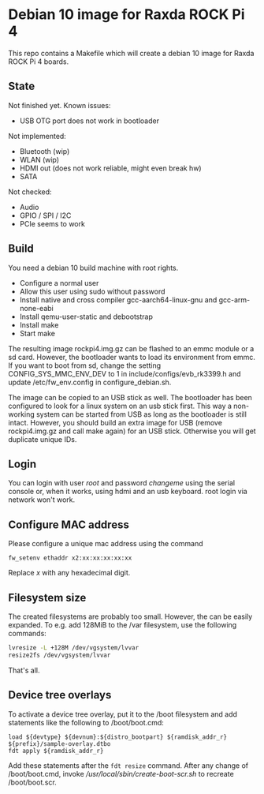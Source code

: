 # Debian 10 image for Raxda ROCK Pi 4

This repo contains a Makefile which will create a debian 10 image for
Raxda ROCK Pi 4 boards.

## State

Not finished yet. Known issues:

* USB OTG port does not work in bootloader

Not implemented:

* Bluetooth (wip)
* WLAN (wip)
* HDMI out (does not work reliable, might even break hw)
* SATA

Not checked:

* Audio
* GPIO / SPI / I2C
* PCIe seems to work

## Build

You need a debian 10 build machine with root rights.

* Configure a normal user
* Allow this user using sudo without password
* Install native and cross compiler gcc-aarch64-linux-gnu and gcc-arm-none-eabi
* Install qemu-user-static and debootstrap
* Install make
* Start make

The resulting image rockpi4.img.gz can be flashed to an emmc module or a sd
card. However, the bootloader wants to load its environment from emmc. If you
want to boot from sd, change the setting CONFIG_SYS_MMC_ENV_DEV to 1 in
include/configs/evb_rk3399.h and update /etc/fw_env.config in
configure_debian.sh.

The image can be copied to an USB stick as well. The bootloader has been
configured to look for a linux system on an usb stick first. This way a
non-working system can be started from USB as long as the bootloader is still
intact. However, you should build an extra image for USB (remove rockpi4.img.gz
and call make again) for an USB stick. Otherwise you will get duplicate unique
IDs.

## Login

You can login with user _root_ and password _changeme_ using the serial console
or, when it works, using hdmi and an usb keyboard. root login via network
won't work.

## Configure MAC address

Please configure a unique mac address using the command

`fw_setenv ethaddr x2:xx:xx:xx:xx:xx`

Replace _x_ with any hexadecimal digit.

## Filesystem size

The created filesystems are probably too small. However, the can be easily
expanded. To e.g. add 128MiB to the /var filesystem, use the following
commands:

```bash
lvresize -L +128M /dev/vgsystem/lvvar
resize2fs /dev/vgsystem/lvvar
```

That's all.

## Device tree overlays

To activate a device tree overlay, put it to the /boot filesystem and add
statements like the following to /boot/boot.cmd:

```
load ${devtype} ${devnum}:${distro_bootpart} ${ramdisk_addr_r} ${prefix}/sample-overlay.dtbo
fdt apply ${ramdisk_addr_r}
```
Add these statements after the `fdt resize` command.
After any change of /boot/boot.cmd, invoke _/usr/local/sbin/create-boot-scr.sh_
to recreate /boot/boot.scr.
